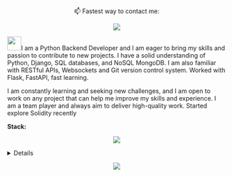<!--
<h1 align="center">Hi there, my name is Anton</h1>
-->

<!--
<link rel="preconnect" href="https://fonts.googleapis.com">
<link rel="preconnect" href="https://fonts.gstatic.com" crossorigin>
<link href="https://fonts.googleapis.com/css2?family=Libre+Franklin:wght@600&family=Playfair+Display:wght@800&display=swap" rel="stylesheet">
<link rel="stylesheet">
-->

<p align="center">
  📫 Fastest way to contact me:
</p>

<p align="center">
  <a href="https://t.me/chrnv_dev"><img src="https://img.shields.io/badge/Telegram-2CA5E0?style=for-the-badge&logo=telegram&logoColor=white"></a>
</p>


<div>
  <p align="left", <a><img src="https://github.com/blackcater/blackcater/raw/main/images/Hi.gif" height="32">I am a Python Backend Developer and I am eager to bring my skills and passion to contribute to new projects. I have a solid understanding of Python, Django, SQL databases, and NoSQL MongoDB. I am also familiar with RESTful APIs, Websockets and Git version control system. Worked with Flask, FastAPI, fast learning.</p>
  <p align="left">I am constantly learning and seeking new challenges, and I am open to work on any project that can help me improve my skills and experience. I am a team player and always aim to deliver high-quality work. Started explore Solidity recently</p>
</div>

<!--
<p><code>I am constantly learning and seeking new challenges, and I am open to working on any project that can help me improve my skills and experience. I am a team player and always aim to deliver high-quality work.</code></p>
-->

<strong>Stack:</strong>
<!--
![Python](https://img.shields.io/badge/python-3670A0?style=for-the-badge&logo=python&logoColor=ffdd54) ![PyCharm](https://img.shields.io/badge/pycharm-143?style=for-the-badge&logo=pycharm&logoColor=black&color=black&labelColor=green) ![Git](https://img.shields.io/badge/git-%23F05033.svg?style=for-the-badge&logo=git&logoColor=white) ![GitHub](https://img.shields.io/badge/github-%23121011.svg?style=for-the-badge&logo=github&logoColor=white) ![SQL](https://img.shields.io/badge/sql-black?style=for-the-badge&logo=mysql) ![Postgres](https://img.shields.io/badge/postgres-%23316192.svg?style=for-the-badge&logo=postgresql&logoColor=white) ![Postman](https://img.shields.io/badge/Postman-FF6C37?style=for-the-badge&logo=postman&logoColor=white) ![Docker](https://img.shields.io/badge/docker-%230db7ed.svg?style=for-the-badge&logo=docker&logoColor=white) ![Ubuntu](https://img.shields.io/badge/Ubuntu-E95420?style=for-the-badge&logo=ubuntu&logoColor=white) ![Stack Overflow](https://img.shields.io/badge/-Stackoverflow-FE7A16?style=for-the-badge&logo=stack-overflow&logoColor=white) ![Discord](https://img.shields.io/badge/Discord-%235865F2.svg?style=for-the-badge&logo=discord&logoColor=white) ![Telegram](https://img.shields.io/badge/Telegram-2CA5E0?style=for-the-badge&logo=telegram&logoColor=white) ![Google Cloud](https://img.shields.io/badge/GoogleCloud-%234285F4.svg?style=for-the-badge&logo=google-cloud&logoColor=white) ![ChatGPT](https://img.shields.io/badge/chatGPT-74aa9c?style=for-the-badge&logo=openai&logoColor=white) ![Upwork](https://img.shields.io/badge/UpWork-6FDA44?style=for-the-badge&logo=Upwork&logoColor=white)
-->
<p align="center">
  <a href="https://skillicons.dev">
    <img src="https://skillicons.dev/icons?i=py,git,django,fastapi,flask,postgres,mysql,sqlite,mongodb,html,css,docker,gcp,aws,postman,linux,rust,solidity&perline=8" />
  </a>
</p>


<!--
<p><code>If you have a project that you think would be a good fit for my skills and experience, please don't hesitate to reach out! I would be more than happy to discuss further.</code></p>
-->

<details>
    <div align="center">
    <img src="https://github-readme-stats.vercel.app/api?username=CHRNVpy&show_icons=true&theme=transparent" alt="Anurag's GitHub stats">
</div>
</details>


<!--
<details>
<p align="center">
  <a href="https://github.com/CHRNVpy">
    <img src="http://github-profile-summary-cards.vercel.app/api/cards/profile-details?username=CHRNVpy&theme=transparent" />
  </a>
  <a href="https://github.com/CHRNVpy">
    <img src="https://github-readme-streak-stats.herokuapp.com/?user=CHRNVpy&hide_border=true&card_width=338&theme=transparent" />
  </a>
  <a href="https://github.com/CHRNVpy">
    <img src="http://github-profile-summary-cards.vercel.app/api/cards/stats?username=CHRNVpy&theme=transparent" />
  </a>
  <a href="https://github.com/CHRNVpy">
    <img src="https://github-readme-stats.vercel.app/api/top-langs/?username=CHRNVpy&langs_count=10&exclude_repo=&hide=jupyter%20notebook,vim%20script,cmake,makefile,batchfile,emacs%20lisp,css,html&layout=default&card_width=699&hide_border=true&theme=transparent" />
  </a>
</p>
</details>
-->

<p align="center">
  <a href="https://github.com/CHRNVpy">
    <img src="https://komarev.com/ghpvc/?username=CHRNVpy&color=blue&style=flat)" />
  </a>
</p>


<!--
**CHRNVpy/CHRNVpy** is a ✨ _special_ ✨ repository because its `README.md` (this file) appears on your GitHub profile.

Here are some ideas to get you started:

- 🔭 I’m currently working on ...
- 🌱 I’m currently learning ...
- 👯 I’m looking to collaborate on ...
- 🤔 I’m looking for help with ...
- 💬 Ask me about ...
- 📫 How to reach me: ...
- 😄 Pronouns: ...
- <p align="center">
  📫 Fastest way to contact me:
</p>

-->
